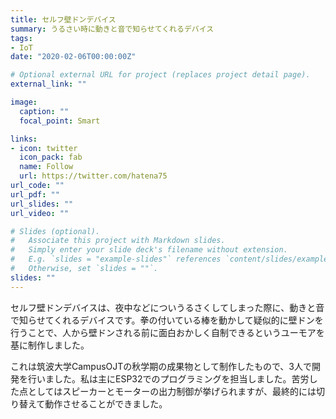 ```yaml
---
title: セルフ壁ドンデバイス
summary: うるさい時に動きと音で知らせてくれるデバイス
tags:
- IoT
date: "2020-02-06T00:00:00Z"

# Optional external URL for project (replaces project detail page).
external_link: ""

image:
  caption: ""
  focal_point: Smart

links:
- icon: twitter
  icon_pack: fab
  name: Follow
  url: https://twitter.com/hatena75
url_code: ""
url_pdf: ""
url_slides: ""
url_video: ""

# Slides (optional).
#   Associate this project with Markdown slides.
#   Simply enter your slide deck's filename without extension.
#   E.g. `slides = "example-slides"` references `content/slides/example-slides.md`.
#   Otherwise, set `slides = ""`.
slides: ""
---
```

セルフ壁ドンデバイスは、夜中などについうるさくしてしまった際に、動きと音で知らせてくれるデバイスです。拳の付いている棒を動かして疑似的に壁ドンを行うことで、人から壁ドンされる前に面白おかしく自制できるというユーモアを基に制作しました。

これは筑波大学CampusOJTの秋学期の成果物として制作したもので、3人で開発を行いました。私は主にESP32でのプログラミングを担当しました。苦労した点としてはスピーカーとモーターの出力制御が挙げられますが、最終的には切り替えて動作させることができました。
